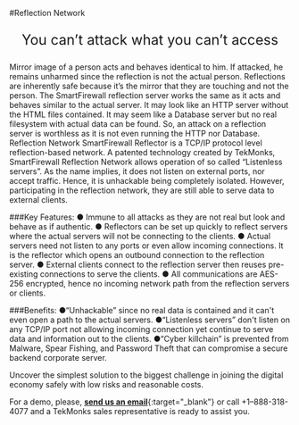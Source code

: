 #Reflection Network
<p style="font-size:25px; text-align:center">You can’t attack what you can’t access</p>

Mirror image of a person acts and behaves identical to him. If attacked, he remains unharmed since the reflection is not the actual person. Reflections are inherently safe because it’s the mirror that they are touching and not the person. 
The SmartFirewall reflection server works the same as it acts and behaves similar to the actual server. It may look like an HTTP server without the HTML files contained. It may seem like a Database server but no real filesystem with actual data can be found. So, an attack on a reflection server is worthless as it is not even running the HTTP nor Database. 
Reflection Network SmartFirewall Reflector is a TCP/IP protocol level reflection-based network. A patented technology created by TekMonks, SmartFirewall Reflection Network allows operation of so called “Listenless servers”. As the name implies, it does not listen on external ports, nor accept traffic. Hence, it is unhackable being completely isolated. However, participating in the reflection network, they are still able to serve data to external clients.

###Key Features:
● Immune to all attacks as they are not real but look and behave as if authentic.
● Reflectors can be set up quickly to reflect servers where the actual servers will not be connecting to the clients. 
● Actual servers need not listen to any ports or even allow incoming connections. It is the reflector which opens an outbound connection to the reflection server. 
● External clients connect to the reflection server then reuses pre-existing connections to serve the clients. 
● All communications are AES-256 encrypted, hence no incoming network path from the reflection servers or clients. 

###Benefits:
●“Unhackable” since no real data is contained and it can't even open a path to the actual servers.
●“Listenless servers” don't listen on any TCP/IP port not allowing incoming connection yet continue to serve data and information out to the clients.
●“Cyber killchain” is prevented from Malware, Spear Fishing, and Password Theft that can compromise a secure backend corporate server.

Uncover the simplest solution to the biggest challenge in joining the digital economy safely with low risks and reasonable costs.

For a demo, please, [**send us an email**](mailto:sales@tekmonks.com){:target="_blank"} or call +1–888-318-4077 and a TekMonks sales representative is ready to assist you.


